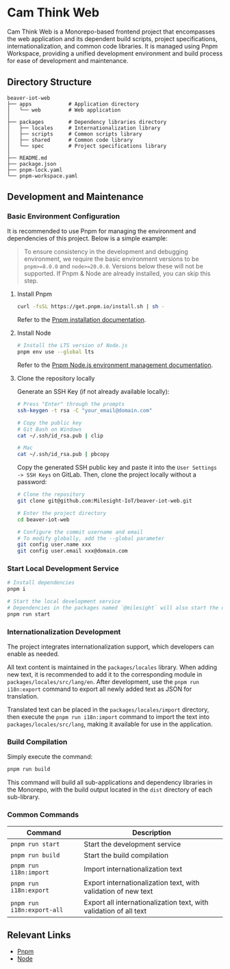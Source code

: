 # Cam Think Web

Cam Think Web is a Monorepo-based frontend project that encompasses the web application and its dependent build scripts, project specifications, internationalization, and common code libraries. It is managed using Pnpm Workspace, providing a unified development environment and build process for ease of development and maintenance.

## Directory Structure

```
beaver-iot-web
├── apps            # Application directory
│   └── web         # Web application
│
├── packages        # Dependency libraries directory
│   ├── locales     # Internationalization library
│   ├── scripts     # Common scripts library
│   ├── shared      # Common code library
│   └── spec        # Project specifications library
│
├── README.md
├── package.json
├── pnpm-lock.yaml
└── pnpm-workspace.yaml
```

## Development and Maintenance

### Basic Environment Configuration

It is recommended to use Pnpm for managing the environment and dependencies of this project. Below is a simple example:

> To ensure consistency in the development and debugging environment, we require the basic environment versions to be `pnpm>=8.0.0` and `node>=20.0.0`. Versions below these will not be supported. If Pnpm & Node are already installed, you can skip this step.

1. Install Pnpm

    ```bash
    curl -fsSL https://get.pnpm.io/install.sh | sh -
    ```

    Refer to the [Pnpm installation documentation](https://pnpm.io/installation).

2. Install Node

    ```bash
    # Install the LTS version of Node.js
    pnpm env use --global lts
    ```

    Refer to the [Pnpm Node.js environment management documentation](https://pnpm.io/cli/env).

3. Clone the repository locally

    Generate an SSH Key (if not already available locally):

    ```bash
    # Press "Enter" through the prompts
    ssh-keygen -t rsa -C "your_email@domain.com"

    # Copy the public key
    # Git Bash on Windows
    cat ~/.ssh/id_rsa.pub | clip

    # Mac
    cat ~/.ssh/id_rsa.pub | pbcopy
    ```

    Copy the generated SSH public key and paste it into the `User Settings -> SSH Keys` on GitLab. Then, clone the project locally without a password:

    ```bash
    # Clone the repository
    git clone git@github.com:Milesight-IoT/beaver-iot-web.git

    # Enter the project directory
    cd beaver-iot-web

    # Configure the commit username and email
    # To modify globally, add the --global parameter
    git config user.name xxx
    git config user.email xxx@domain.com
    ```

### Start Local Development Service

```bash
# Install dependencies
pnpm i

# Start the local development service
# Dependencies in the packages named `@milesight` will also start the development service
pnpm run start
```

### Internationalization Development

The project integrates internationalization support, which developers can enable as needed.

All text content is maintained in the `packages/locales` library. When adding new text, it is recommended to add it to the corresponding module in `packages/locales/src/lang/en`. After development, use the `pnpm run i18n:export` command to export all newly added text as JSON for translation.

Translated text can be placed in the `packages/locales/import` directory, then execute the `pnpm run i18n:import` command to import the text into `packages/locales/src/lang`, making it available for use in the application.

### Build Compilation

Simply execute the command:

```bash
pnpm run build
```

This command will build all sub-applications and dependency libraries in the Monorepo, with the build output located in the `dist` directory of each sub-library.

### Common Commands

| Command | Description |
| ---- | ---- |
| `pnpm run start` | Start the development service |
| `pnpm run build` | Start the build compilation |
| `pnpm run i18n:import` | Import internationalization text |
| `pnpm run i18n:export` | Export internationalization text, with validation of new text |
| `pnpm run i18n:export-all` | Export all internationalization text, with validation of all text |

## Relevant Links

- [Pnpm](https://pnpm.io/)
- [Node](https://nodejs.org/)
